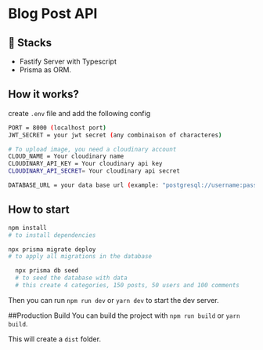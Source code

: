 # Blog Post API

## 🚀 Stacks

- Fastify Server with Typescript
- Prisma as ORM.

## How it works?

create `.env` file and add the following config

```bash
PORT = 8000 (localhost port)
JWT_SECRET = your jwt secret (any combinaison of characteres)

# To upload image, you need a cloudinary account
CLOUD_NAME = Your cloudinary name
CLOUDINARY_API_KEY = Your cloudinary api key
CLOUDINARY_API_SECRET= Your cloudinary api secret

DATABASE_URL = your data base url (example: "postgresql://username:password@localhost:5432/dbname")

```

## How to start

```bash
npm install
# to install dependencies
```

```bash
npx prisma migrate deploy
# to apply all migrations in the database
```

```bash
  npx prisma db seed
  # to seed the database with data 
  # this create 4 categories, 150 posts, 50 users and 100 comments
```

Then you can run `npm run dev` or `yarn dev` to start the dev server.


##Production Build
You can build the project with `npm run build` or `yarn build`.

This will create a `dist` folder.
